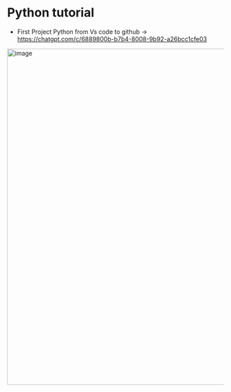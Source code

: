 # Python tutorial

* First Project Python from Vs code to github -> https://chatgpt.com/c/6889800b-b7b4-8008-9b92-a26bcc1cfe03

<img width="1026" height="782" alt="image" src="https://github.com/user-attachments/assets/836cfa4f-ad83-4832-b73d-abe38991edaa" />
